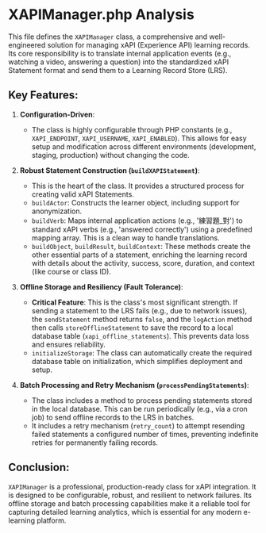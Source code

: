# XAPIManager.php Analysis

This file defines the `XAPIManager` class, a comprehensive and well-engineered solution for managing xAPI (Experience API) learning records. Its core responsibility is to translate internal application events (e.g., watching a video, answering a question) into the standardized xAPI Statement format and send them to a Learning Record Store (LRS).

## Key Features:

1.  **Configuration-Driven**:
    *   The class is highly configurable through PHP constants (e.g., `XAPI_ENDPOINT`, `XAPI_USERNAME`, `XAPI_ENABLED`). This allows for easy setup and modification across different environments (development, staging, production) without changing the code.

2.  **Robust Statement Construction (`buildXAPIStatement`)**:
    *   This is the heart of the class. It provides a structured process for creating valid xAPI Statements.
    *   `buildActor`: Constructs the learner object, including support for anonymization.
    *   `buildVerb`: Maps internal application actions (e.g., '練習題_對') to standard xAPI verbs (e.g., 'answered correctly') using a predefined mapping array. This is a clean way to handle translations.
    *   `buildObject`, `buildResult`, `buildContext`: These methods create the other essential parts of a statement, enriching the learning record with details about the activity, success, score, duration, and context (like course or class ID).

3.  **Offline Storage and Resiliency (Fault Tolerance)**:
    *   **Critical Feature**: This is the class's most significant strength. If sending a statement to the LRS fails (e.g., due to network issues), the `sendStatement` method returns `false`, and the `logAction` method then calls `storeOfflineStatement` to save the record to a local database table (`xapi_offline_statements`). This prevents data loss and ensures reliability.
    *   `initializeStorage`: The class can automatically create the required database table on initialization, which simplifies deployment and setup.

4.  **Batch Processing and Retry Mechanism (`processPendingStatements`)**:
    *   The class includes a method to process pending statements stored in the local database. This can be run periodically (e.g., via a cron job) to send offline records to the LRS in batches.
    *   It includes a retry mechanism (`retry_count`) to attempt resending failed statements a configured number of times, preventing indefinite retries for permanently failing records.

## Conclusion:

`XAPIManager` is a professional, production-ready class for xAPI integration. It is designed to be configurable, robust, and resilient to network failures. Its offline storage and batch processing capabilities make it a reliable tool for capturing detailed learning analytics, which is essential for any modern e-learning platform.
